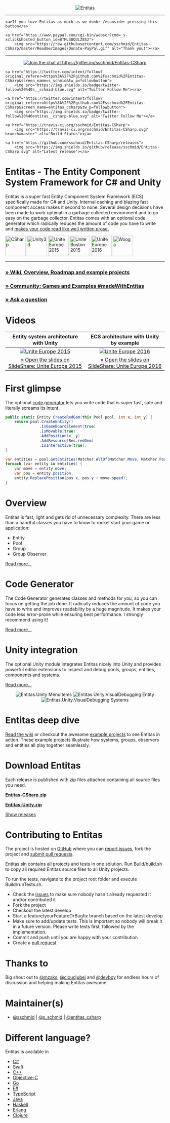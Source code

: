 <p align="center">
    <img src="https://raw.githubusercontent.com/sschmid/Entitas-CSharp/master/Readme/Images/Entitas-Header.png" alt="Entitas">
</p>

---

<p align="center">

    <a>If you love Entitas as much as we do<br />consider pressing this button</a>

    <a href="https://www.paypal.com/cgi-bin/webscr?cmd=_s-xclick&hosted_button_id=BTMLSDQULZ852">
        <img src="https://raw.githubusercontent.com/sschmid/Entitas-CSharp/master/Readme/Images/Donate-PayPal.gif" alt="Thank you!"></a>

</p>

---

<p align="center">
    <a href="https://gitter.im/sschmid/Entitas-CSharp?utm_source=badge&utm_medium=badge&utm_campaign=pr-badge&utm_content=badge">
        <img src="https://img.shields.io/badge/gitter-join%20chat-brightgreen.svg" alt="Join the chat at https://gitter.im/sschmid/Entitas-CSharp"></a>

    <a href="https://twitter.com/intent/follow?original_referer=https%3A%2F%2Fgithub.com%2Fsschmid%2FEntitas-CSharp&screen_name=s_schmid&tw_p=followbutton">
        <img src="https://img.shields.io/badge/twitter-follow%20%40s__schmid-blue.svg" alt="Twitter Follow Me"></a>

    <a href="https://twitter.com/intent/follow?original_referer=https%3A%2F%2Fgithub.com%2Fsschmid%2FEntitas-CSharp&screen_name=entitas_csharp&tw_p=followbutton">
        <img src="https://img.shields.io/badge/twitter-follow%20%40entitas__csharp-blue.svg" alt="Twitter Follow Me"></a>

    <a href="https://travis-ci.org/sschmid/Entitas-CSharp">
        <img src="https://travis-ci.org/sschmid/Entitas-CSharp.svg?branch=master" alt="Build Status"></a>

    <a href="https://github.com/sschmid/Entitas-CSharp/releases">
        <img src="https://img.shields.io/github/release/sschmid/Entitas-CSharp.svg" alt="Latest release"></a>
</p>


Entitas - The Entity Component System Framework for C# and Unity
================================================================

Entitas is a super fast Entity Component System Framework (ECS) specifically made for C# and Unity. Internal caching and blazing fast component access makes it second to none. Several design decisions have been made to work optimal in a garbage collected environment and to go easy on the garbage collector. Entitas comes with an optional code generator which radically reduces the amount of code you have to write and [makes your code read like well written prose.][clean-coders]

<p align="left">
    <a href="https://dev.windows.com">
        <img src="https://raw.githubusercontent.com/sschmid/Entitas-CSharp/master/Readme/Images/csharp.png" alt="CSharp" height="64"></a>
    <a href="http://unity3d.com">
        <img src="https://raw.githubusercontent.com/sschmid/Entitas-CSharp/master/Readme/Images/MadeForUnity.png" alt="Unity3d" height="64"></a>
    <a href="http://unity3d.com/unite/archive/2015">
        <img src="https://raw.githubusercontent.com/sschmid/Entitas-CSharp/master/Readme/Images/UniteEurope2015.png" alt="Unite Europe 2015" height="64"></a>
    <a href="http://unity3d.com/unite/archive/2015">
        <img src="https://raw.githubusercontent.com/sschmid/Entitas-CSharp/master/Readme/Images/UniteBoston2015.png" alt="Unite Boston 2015" height="64"></a>
    <a href="https://unite.unity.com/2016/europe">
        <img src="https://raw.githubusercontent.com/sschmid/Entitas-CSharp/master/Readme/Images/UniteEurope2016.png" alt="Unite Europe 2016" height="64"></a>
    <a href="https://www.wooga.com">
        <img src="https://raw.githubusercontent.com/sschmid/Entitas-CSharp/master/Readme/Images/wooga-logo.png" alt="Wooga" height="64"></a>
</p>

---

### **[» Wiki, Overview, Roadmap and example projects][wiki]**
### **[» Community: Games and Examples #madeWithEntitas][wiki-games-and-examples]**
### **[» Ask a question][ask-a-question]**


Videos
======

| Entity system architecture with Unity | ECS architecture with Unity by example |
|:-------------------------------------:|:--------------------------------------:|
| [![Unite Europe 2015][unite-europe-2015-video-thumbnail]][unite-europe-2015-video] | [![Unite Europe 2016][unite-europe-2016-video-thumbnail]][unite-europe-2016-video] |
| [» Open the slides on SlideShare: Unite Europe 2015](http://www.slideshare.net/sschmid/uniteeurope-2015) | [» Open the slides on SlideShare: Unite Europe 2016](http://www.slideshare.net/sschmid/uniteeurope-2016) |


First glimpse
=============

The optional [code generator][wiki-code-generator] lets you write code that is super fast, safe and literally screams its intent.

```csharp
public static Entity CreateRedGem(this Pool pool, int x, int y) {
    return pool.CreateEntity()
               .IsGameBoardElement(true)
               .IsMovable(true)
               .AddPosition(x, y)
               .AddResource(Res.redGem)
               .IsInteractive(true);
}
```

```csharp
var entities = pool.GetEntities(Matcher.AllOf(Matcher.Move, Matcher.Position));
foreach (var entity in entities) {
    var move = entity.move;
    var pos = entity.position;
    entity.ReplacePosition(pos.x, pos.y + move.speed);
}
```


Overview
========

Entitas is fast, light and gets rid of unnecessary complexity. There are less than a handful classes you have to know to rocket start your game or application:

- Entity
- Pool
- Group
- Group Observer

[Read more...][wiki-overview]


Code Generator
==============

The Code Generator generates classes and methods for you, so you can focus on getting the job done. It radically reduces the amount of code you have to write and improves readability by a huge magnitude. It makes your code less error-prone while ensuring best performance. I strongly recommend using it!

[Read more...][wiki-code-generator]


Unity integration
=================

The optional Unity module integrates Entitas nicely into Unity and provides powerful editor extensions to inspect and debug pools, groups, entities, components and systems.

[Read more...][wiki-unity-integration]

<p align="center">
    <img src="https://raw.githubusercontent.com/sschmid/Entitas-CSharp/master/Readme/Images/Entitas.Unity-MenuItems.png" alt="Entitas.Unity MenuItems">
    <img src="https://raw.githubusercontent.com/sschmid/Entitas-CSharp/master/Readme/Images/Entitas.Unity.VisualDebugging-Entity.png" alt="Entitas.Unity.VisualDebugging Entity">
    <img src="https://raw.githubusercontent.com/sschmid/Entitas-CSharp/master/Readme/Images/Entitas.Unity.VisualDebugging-DebugSystems.png" alt="Entitas.Unity.VisualDebugging Systems">
</p>


Entitas deep dive
=================

[Read the wiki][wiki] or checkout the awesome [example projects][wiki-example-projects] to see Entitas in action. These example projects illustrate how systems, groups, observers and entities all play together seamlessly.


Download Entitas
================

Each release is published with zip files attached containing all source files you need.

[**Entitas-CSharp.zip**][entitas-csharp-zip]

[**Entitas-Unity.zip**][entitas-unity-zip]

[Show releases][releases]


Contributing to Entitas
=======================

The project is hosted on [GitHub][github-entitas] where you can [report issues][issues], fork the project and [submit pull requests][pulls].

Entitas.sln contains all projects and tests in one solution. Run Build/build.sh to copy all required Entitas source files to all Unity projects.

To run the tests, navigate to the project root folder and execute Build/runTests.sh.

- Check the [issues][issues] to make sure nobody hasn't already requested it and/or contributed it
- Fork the project
- Checkout the latest develop
- Start a feature/yourFeatureOrBugfix branch based on the latest develop
- Make sure to add/update tests. This is important so nobody will break it in a future version. Please write tests first, followed by the implementation.
- Commit and push until you are happy with your contribution
- Create a [pull request][pulls]


Thanks to
=========

Big shout out to [@mzaks][github-mzaks], [@cloudjubei][github-cloudjubei] and [@devboy][github-devboy] for endless hours of discussion and helping making Entitas awesome!


Maintainer(s)
=============

- [@sschmid][github-sschmid] | [@s_schmid][twitter-sschmid] | [@entitas_csharp][twitter-entitas_csharp]


Different language?
===================

Entitas is available in
- [C#](https://github.com/sschmid/Entitas-CSharp)
- [Swift](https://github.com/mzaks/Entitas-Swift)
- [C++](https://github.com/JuDelCo/Entitas-Cpp)
- [Objective-C](https://github.com/wooga/entitas)
- [Go](https://github.com/wooga/go-entitas)
- [F#](https://github.com/darkoverlordofdata/Bosco.ECS)
- [TypeScript](https://github.com/darkoverlordofdata/entitas-ts)
- [Java](https://github.com/Rubentxu/entitas-java)
- [Haskell](https://github.com/mhaemmerle/entitas-haskell)
- [Erlang](https://github.com/mhaemmerle/entitas_erl)
- [Clojure](https://github.com/mhaemmerle/entitas-clj)


[clean-coders]: https://cleancoders.com "Clean Coders"
[entitas-csharp-zip]: https://github.com/sschmid/Entitas-CSharp/blob/master/bin/Entitas-CSharp.zip?raw=true "Download Entitas-CSharp.zip"
[entitas-unity-zip]: https://github.com/sschmid/Entitas-CSharp/blob/master/bin/Entitas-Unity.zip?raw=true "Download Entitas-Unity.zip"

[wiki]: https://github.com/sschmid/Entitas-CSharp/wiki "Entitas Wiki"
[wiki-code-generator]: https://github.com/sschmid/Entitas-CSharp/wiki/Code-Generator "Wiki - Code Generator"
[wiki-overview]: https://github.com/sschmid/Entitas-CSharp/wiki/Overview "Wiki - Overview"
[wiki-unity-integration]: https://github.com/sschmid/Entitas-CSharp/wiki/Unity-integration "Wiki - Unity Integration"
[wiki-example-projects]: https://github.com/sschmid/Entitas-CSharp/wiki/Example-projects "Wiki - Example Projects"
[wiki-games-and-examples]: https://github.com/sschmid/Entitas-CSharp/wiki/Games-and-Examples "Wiki - Games and Examples #madeWithEntitas"

[ask-a-question]: https://github.com/sschmid/Entitas-CSharp/issues/new "Ask a question"

[unite-europe-2015-video-thumbnail]: https://raw.githubusercontent.com/sschmid/Entitas-CSharp/master/Readme/Images/UniteEurope2015-Video.png "Video: Watch the Entitas Talk at Unite Europe 2015"
[unite-europe-2015-video]: https://www.youtube.com/watch?v=1wvMXur19M4 "Video: Watch the Entitas Talk at Unite Europe 2015"
[unite-europe-2016-video-thumbnail]: https://raw.githubusercontent.com/sschmid/Entitas-CSharp/master/Readme/Images/UniteEurope2016-Video.png "Video: Watch the Entitas Talk at Unite Europe 2016"
[unite-europe-2016-video]: https://www.youtube.com/watch?v=lNTaC-JWmdI "Video: Watch the Entitas Talk at Unite Europe 2016"

[github-entitas]: https://github.com/sschmid/Entitas-CSharp "sschmid/Entitas-CSharp"
[releases]: https://github.com/sschmid/Entitas-CSharp/releases "Releases"
[issues]: https://github.com/sschmid/Entitas-CSharp/issues "Issues"
[pulls]: https://github.com/sschmid/Entitas-CSharp/pulls "Pull Requests"

[twitter-sschmid]: https://twitter.com/s_schmid "s_schmid on Twitter"
[twitter-entitas_csharp]: https://twitter.com/entitas_csharp "entitas_csharp on Twitter"

[github-sschmid]: https://github.com/sschmid "@sschmid"
[github-mzaks]: https://github.com/mzaks "@mzaks"
[github-cloudjubei]: https://github.com/cloudjubei "@cloudjubei"
[github-devboy]: https://github.com/devboy "@devboy"
